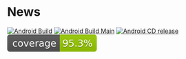 # News

[![Android Build](https://github.com/RemonShehata/News/actions/workflows/android_build.yml/badge.svg)](https://github.com/RemonShehata/News/actions/workflows/android_build.yml) [![Android Build Main](https://github.com/RemonShehata/News/actions/workflows/android_build_main.yml/badge.svg?event=push)](https://github.com/RemonShehata/News/actions/workflows/android_build_main.yml) [![Android CD release](https://github.com/RemonShehata/News/actions/workflows/release.yml/badge.svg)](https://github.com/RemonShehata/News/actions/workflows/release.yml)
[![Coverage](.github/badges/jacoco.svg)](jacoco.svg)
